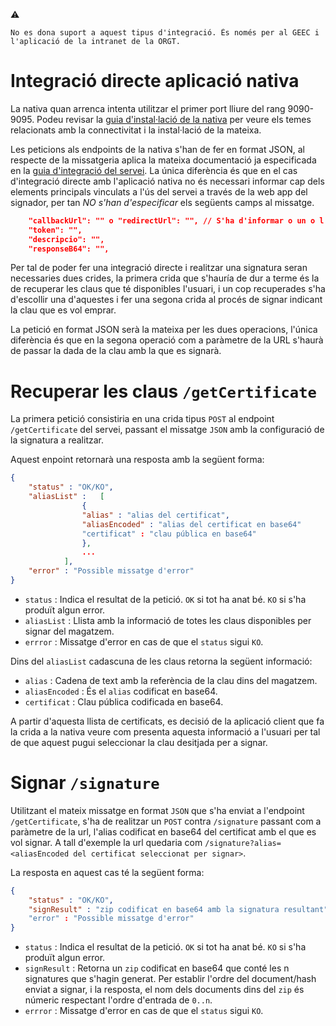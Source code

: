 :warning:
```
No es dona suport a aquest tipus d'integració. És només per al GEEC i l'aplicació de la intranet de la ORGT.
```

# Integració directe aplicació nativa

La nativa quan arrenca intenta utilitzar el primer port lliure del rang 9090-9095. Podeu revisar la [guia d'instal·lació de la nativa](../guiaUsuaris/nativa.md#11-connectivitat) per veure els temes relacionats amb la connectivitat i la instal·lació de la mateixa.

Les peticions als endpoints de la nativa s'han de fer en format JSON, al respecte de la missatgeria aplica la mateixa documentació ja especificada en la [guia d'integració del servei](../README.md). La única diferència és que en el cas d'integració directe amb l'aplicació nativa no és necessari informar cap dels elements principals vinculats a l'ús del servei a través de la web app del signador, per tan *NO s'han d'especificar* els següents camps al missatge.

```json
	"callbackUrl": "" o "redirectUrl": "", // S'ha d'informar o un o l'altre
	"token": "",
	"descripcio": "",
	"responseB64": "",
```

Per tal de poder fer una integració directe i realitzar una signatura seran necessaries dues crides, la primera crida que s'hauría de dur a terme és la de recuperar les claus que té disponibles l'usuari, i un cop recuperades s'ha d'escollir una d'aquestes i fer una segona crida al procés de signar indicant la clau que es vol emprar.

La petició en format JSON serà la mateixa per les dues operacions, l'única diferència és que en la segona operació com a paràmetre de la URL s'haurà de passar la dada de la clau amb la que es signarà.

# Recuperar les claus `/getCertificate` 

La primera petició consistiria en una crida tipus `POST` al endpoint `/getCertificate` del servei, passant el missatge `JSON` amb la configuració de la signatura a realitzar.

Aquest enpoint retornarà una resposta amb la següent forma:

```json
{
	"status" : "OK/KO",
	"aliasList" : 	[
				{
				"alias" : "alias del certificat",
				"aliasEncoded" : "alias del certificat en base64"
				"certificat" : "clau pública en base64"
				},
				...
			],
	"error" : "Possible missatge d'error"
}
```

* `status` : Indica el resultat de la petició. `OK` si tot ha anat bé. `KO` si s'ha produït algun error.
* `aliasList` : Llista amb la informació de totes les claus disponibles per signar del magatzem.
* `errror` : Missatge d'error en cas de que el `status` sigui `KO`.

Dins del `aliasList` cadascuna de les claus retorna la següent informació:

* `alias` : Cadena de text amb la referència de la clau dins del magatzem.
* `aliasEncoded` : És el `alias` codificat en base64.
* `certificat` : Clau pública codificada en base64.

A partir d'aquesta llista de certificats, es decisió de la aplicació client que fa la crida a la nativa veure com presenta aquesta informació a l'usuari per tal de que aquest pugui seleccionar la clau desitjada per a signar.

# Signar `/signature` 

Utilitzant el mateix missatge en format `JSON` que s'ha enviat a l'endpoint `/getCertificate`, s'ha de realitzar un `POST` contra `/signature` passant com a paràmetre de la url, l'alias codificat en base64 del certificat amb el que es vol signar. A tall d'exemple la url quedaria com `/signature?alias=<aliasEncoded del certificat seleccionat per signar>`.

La resposta en aquest cas té la següent forma:

```json
{
	"status" : "OK/KO",
	"signResult" : "zip codificat en base64 amb la signatura resultant"
	"error" : "Possible missatge d'error"
}
```

* `status` : Indica el resultat de la petició. `OK` si tot ha anat bé. `KO` si s'ha produït algun error.
* `signResult` : Retorna un `zip` codificat en base64 que conté les n signatures que s'hagin generat. Per establir l'ordre del document/hash enviat a signar, i la resposta, el nom dels documents dins del `zip` és númeric respectant l'ordre d'entrada de `0..n`.
* `errror` : Missatge d'error en cas de que el `status` sigui `KO`.




